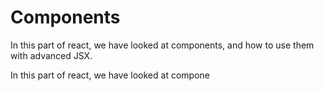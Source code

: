 # Components

In this part of react, we have looked at components, and how to use them with advanced JSX.

In this part of react, we have looked at compone